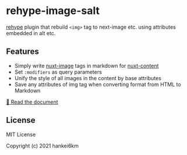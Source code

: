 # rehype-image-salt

[rehype](https://github.com/rehypejs/rehype) plugin that rebuild `<img>` tag to next-image etc. using attributes embedded in alt etc.

## Features

- Simply write [nuxt-image](https://image.nuxtjs.org/) tags in markdown for [nuxt-content](https://content.nuxtjs.org/)
- Set `:modifiers` as query parameters
- Unify the style of all images in the content by base attributes
- Save any attributes of img tag when converting format from HTML to Markdown

[📖 Read the document](https://hankei6km.github.io/rehype-image-salt-doc/en/)

## License

MIT License

Copyright (c) 2021 hankei6km


